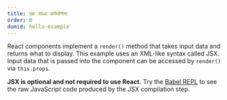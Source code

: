 ```yaml
---
title: एक साधा कॉम्पोनेन्ट
order: 0
domid: hello-example
---
```


React components implement a `render()` method that takes input data and returns what to display. This example uses an XML-like syntax called JSX. Input data that is passed into the component can be accessed by `render()` via `this.props`.

**JSX is optional and not required to use React.** Try the [Babel REPL](babel://es5-syntax-example) to see the raw JavaScript code produced by the JSX compilation step.
